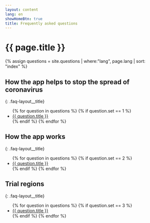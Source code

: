 ```yaml
---
layout: content
lang: en
showHomeBtn: true
title: Frequently asked questions
---
```


# {{ page.title }}


{% assign questions = site.questions | where:"lang", page.lang | sort: "index"  %}

## How the app helps to stop the spread of coronavirus
{: .faq-layout__title}

<div class="faq-layout__contents __overview">
    <ul class="faq-layout-contents__list">
    {% for question in questions %}
        {% if question.set == 1 %}
            <li>
                <a class="faq-layout__item" href="{{ question.url }}" id="faq-{{ question.index }}">
                    {{ question.title }}
                </a>
            </li>
          {% endif %}
    {% endfor %}
    </ul>
</div>


## How the app works
{: .faq-layout__title}

<div class="faq-layout__contents __overview">
    <ul class="faq-layout-contents__list">
    {% for question in questions %}
        {% if question.set == 2 %}
            <li>
                <a class="faq-layout__item" href="{{ question.url }}" id="faq-{{ question.index }}">
                    {{ question.title }}
                </a>
            </li>
          {% endif %}
    {% endfor %}
    </ul>
</div>


## Trial regions 
{: .faq-layout__title}

<div class="faq-layout__contents __overview">
    <ul class="faq-layout-contents__list">
    {% for question in questions %}
        {% if question.set == 3 %}
            <li>
                <a class="faq-layout__item" href="{{ question.url }}" id="faq-{{ question.index }}">
                    {{ question.title }}
                </a>
            </li>
          {% endif %}
    {% endfor %}
    </ul>
</div>

